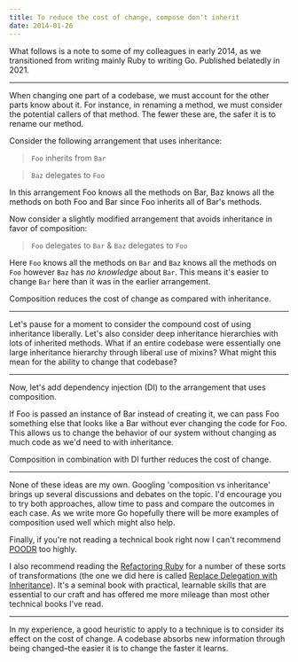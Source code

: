 ```yaml
---
title: To reduce the cost of change, compose don't inherit
date: 2014-01-26
---
```


What follows is a note to some of my colleagues in early 2014, as we transitioned from writing mainly Ruby to writing Go. Published belatedly in 2021.

---

When changing one part of a codebase, we must account for the other parts know about it. For instance, in renaming a method, we must consider the potential callers of that method. The fewer these are, the safer it is to rename our method.

Consider the following arrangement that uses inheritance:

>  `Foo` inherits from `Bar`

> `Baz` delegates to `Foo`

In this arrangement Foo knows all the methods on Bar, Baz knows all the methods on both Foo and Bar since Foo inherits all of Bar's methods.

Now consider a slightly modified arrangement that avoids inheritance in favor of composition:

> `Foo` delegates to `Bar` & `Baz` delegates to `Foo`

Here `Foo` knows all the methods on `Bar` and `Baz` knows all the methods on `Foo` however `Baz` has _no knowledge_ about `Bar`. This means it's easier to change `Bar` here than it was in the earlier arrangement.

Composition reduces the cost of change as compared with inheritance.

---

Let's pause for a moment to consider the compound cost of using inheritance liberally. Let's also consider deep inheritance hierarchies with lots of inherited methods. What if an entire codebase were essentially one large inheritance hierarchy through liberal use of mixins? What might this mean for the ability to change that codebase?

---

Now, let's add dependency injection (DI) to the arrangement that uses composition. 

If Foo is passed an instance of Bar instead of creating it, we can pass Foo something else that looks like a Bar without ever changing the code for Foo. This allows us to change the behavior of our system without changing as much code as we'd need to with inheritance.

Composition in combination with DI further reduces the cost of change.

---

None of these ideas are my own. Googling 'composition vs inheritance' brings up several discussions and debates on the topic. I'd encourage you to try both approaches, allow time to pass and compare the outcomes in each case. As we write more Go hopefully there will be more examples of composition used well which might also help.

Finally, if you're not reading a technical book right now I can't recommend [POODR](https://www.poodr.com/) too highly.

I also recommend reading the [Refactoring Ruby](https://www.martinfowler.com/books/refactoringRubyEd.html) for a number of these sorts of transformations (the one we did here is called [Replace Delegation with Inheritance](https://www.refactoring.com/catalog/replaceDelegationWithInheritance.html)). It's a seminal book with practical, learnable skills that are essential to our craft and has offered me more mileage than most other technical books I've read.

---

In my experience, a good heuristic to apply to a technique is to consider its effect on the cost of change. A codebase absorbs new information through being changed–the easier it is to change the faster it learns.